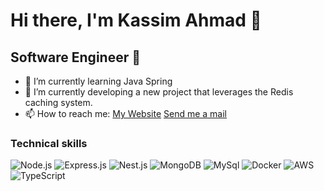 #  Hi there, I'm Kassim Ahmad 👋
## Software Engineer 🚀

- 🌱 I’m currently learning Java Spring
- 🔭 I’m currently developing a new project that leverages the Redis caching system.
- 📫 How to reach me: <a href="https://kassim-ahmad.vercel.app/">My Website</a>  <a class="underline underline-offset-4 font-normal" href="mailto:kassimahmad023@gmail.com?subject=Hello%20Ahmad&amp;body=Here%20regarding%20a%20business%20proposition.">Send me a mail</a>

### Technical skills
![Node.js](https://img.shields.io/badge/-Node.js-339933?style=flat-square&logo=node.js&logoColor=white)
![Express.js](https://img.shields.io/badge/-Express.js-000000?style=flat-square&logo=express&logoColor=white)
![Nest.js](https://img.shields.io/badge/-Nest.js-E0234E?style=flat-square&logo=nestjs&logoColor=white)
![MongoDB](https://img.shields.io/badge/-MongoDB-47A248?style=flat-square&logo=mongodb&logoColor=white)
![MySql](https://img.shields.io/badge/-MySQL-336791?style=round-square&logo=mysql&logoColor=white)
![Docker](https://img.shields.io/badge/-Docker-2496ED?style=flat-square&logo=docker&logoColor=white)
![AWS](https://img.shields.io/badge/-AWS-232F3E?style=flat-square&logo=amazon-aws&logoColor=white)
![TypeScript](https://img.shields.io/badge/-TypeScript-3178C6?style=flat-square&logo=typescript&logoColor=white)
<!--
**ahmadOlawale008/ahmadOlawale008** is a ✨ _special_ ✨ repository because its `README.md` (this file) appears on your GitHub profile.

Here are some ideas to get you started:
 ...
- 👯 I’m looking to collaborate on ...
- 🤔 I’m looking for help with ...
- 💬 Ask me about ...
- 📫 How to reach me: ...
- 😄 Pronouns: ...
- ⚡ Fun fact: ...
-->
